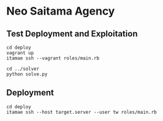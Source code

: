 Neo Saitama Agency
==================

Test Deployment and Exploitation
--------------------------------
```
cd deploy
vagrant up
itamae ssh --vagrant roles/main.rb

cd ../solver
python solve.py
```

Deployment
----------
```
cd deploy
itamae ssh --host target.server --user tw roles/main.rb
```

